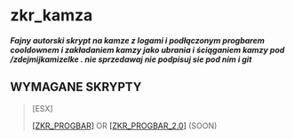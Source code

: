 # zkr_kamza

##### Fajny autorski skrypt na kamze z logami i podłączonym progbarem cooldownem i zakładaniem kamzy jako ubrania i ściąganiem kamzy pod /zdejmijkamizelke . nie sprzedawaj nie podpisuj sie pod nim i git

## WYMAGANE SKRYPTY 

>[ESX]
>
>[[ZKR_PROGBAR]](https://github.com/ZIKOREK/zkr_progbar) OR [[ZKR_PROGBAR_2.0]](https://github.com/ZIKOREK/zkr_progbar2.0) (SOON)







